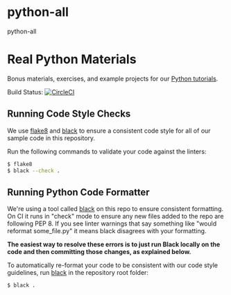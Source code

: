 # python-all
python-all

# Real Python Materials

Bonus materials, exercises, and example projects for our [Python tutorials](https://realpython.com).

Build Status: [![CircleCI](https://circleci.com/gh/realpython/materials.svg?style=svg)](https://circleci.com/gh/realpython/materials)

## Running Code Style Checks

We use [flake8](http://flake8.pycqa.org/en/latest/) and [black](https://github.com/ambv/black) to ensure a consistent code style for all of our sample code in this repository.

Run the following commands to validate your code against the linters:

```sh
$ flake8
$ black --check .
```

## Running Python Code Formatter

We're using a tool called [black](https://github.com/ambv/black) on this repo to ensure consistent formatting. On CI it runs in "check" mode to ensure any new files added to the repo are following PEP 8. If you see linter warnings that say something like "would reformat some_file.py" it means black disagrees with your formatting. 

**The easiest way to resolve these errors is to just run Black locally on the code and then committing those changes, as explained below.**

To automatically re-format your code to be consistent with our code style guidelines, run [black](https://github.com/ambv/black) in the repository root folder:

```sh
$ black .
```
